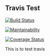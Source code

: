 ## Travis Test

[![Build Status](https://travis-ci.org/tolulope-od/testTravis.svg?branch=develop)](https://travis-ci.org/tolulope-od/testTravis)

[![Maintainability](https://api.codeclimate.com/v1/badges/509b6675babb9ad5b532/maintainability)](https://codeclimate.com/github/tolulope-od/testTravis/maintainability)

[![Coverage Status](https://coveralls.io/repos/github/tolulope-od/testTravis/badge.svg?branch=develop)](https://coveralls.io/github/tolulope-od/testTravis?branch=develop)

This is to test travis
